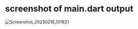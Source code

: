 # screenshot of main.dart output
![Screenshot_20230216_101821](https://user-images.githubusercontent.com/116554878/219284341-54d13bc4-4e86-4e7e-9ec4-5afb389a48bf.png)
